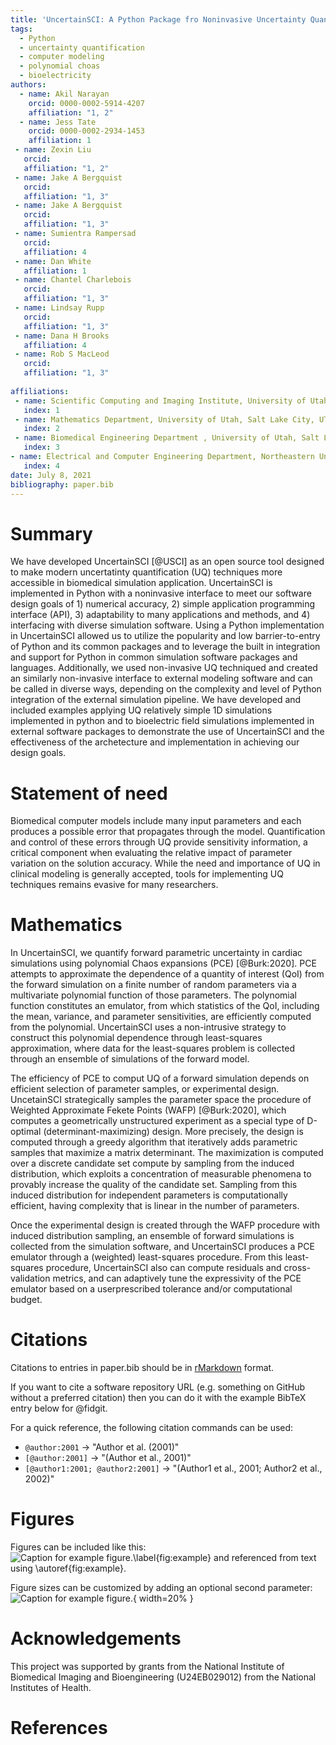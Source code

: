 ```yaml
---
title: 'UncertainSCI: A Python Package fro Noninvasive Uncertainty Quantification of Simulation Pipelines'
tags:
  - Python
  - uncertainty quantification
  - computer modeling
  - polynomial choas
  - bioelectricity
authors:
  - name: Akil Narayan
    orcid: 0000-0002-5914-4207
    affiliation: "1, 2"
  - name: Jess Tate
    orcid: 0000-0002-2934-1453
    affiliation: 1
 - name: Zexin Liu
   orcid: 
   affiliation: "1, 2"
 - name: Jake A Bergquist
   orcid: 
   affiliation: "1, 3" 
 - name: Jake A Bergquist
   orcid: 
   affiliation: "1, 3" 
 - name: Sumientra Rampersad
   orcid: 
   affiliation: 4
 - name: Dan White
   affiliation: 1
 - name: Chantel Charlebois
   orcid: 
   affiliation: "1, 3" 
 - name: Lindsay Rupp
   orcid: 
   affiliation: "1, 3" 
 - name: Dana H Brooks
   affiliation: 4
 - name: Rob S MacLeod
   orcid: 
   affiliation: "1, 3" 
       
affiliations:
 - name: Scientific Computing and Imaging Institute, University of Utah, Salt Lake City, UT, USA
   index: 1
 - name: Mathematics Department, University of Utah, Salt Lake City, UT, USA
   index: 2
 - name: Biomedical Engineering Department , University of Utah, Salt Lake City, UT, USA
   index: 3
- name: Electrical and Computer Engineering Department, Northeastern University, Boston, MA, USA
   index: 4
date: July 8, 2021
bibliography: paper.bib
---
```


# Summary

We have developed UncertainSCI [@USCI] as an open source tool designed to make modern uncertatinty quantification (UQ) techniques more accessible in biomedical simulation application. UncertainSCI is implemented in Python with a noninvasive interface to meet our software design goals of 1) numerical accuracy, 2) simple application programming interface (API), 3) adaptability to many applications and methods, and 4) interfacing with diverse simulation software.  Using a Python implementation in UncertainSCI allowed us to utilize the popularity and low barrier-to-entry of Python and its common packages and to leverage the built in integration and support for Python in common simulation software packages and languages. Additionally, we used non-invasive UQ techniqued and created an similarly non-invasive interface to external modeling software and can be called in diverse ways, depending on the complexity and level of Python integration of the external simulation pipeline. We have developed and included examples applying UQ relatively simple 1D simulations implemented in python and to bioelectric field simulations implemented in external software packages to demonstrate the use of UncertainSCI and the effectiveness of the archetecture and implementation in achieving our design goals.

# Statement of need

Biomedical computer models include many input parameters and each produces a possible error that propagates through the model. Quantification and control of these errors through UQ provide sensitivity information, a critical component when evaluating the relative impact of parameter variation on the solution accuracy. While the need and importance of UQ in clinical modeling is generally accepted, tools for implementing UQ techniques remains evasive for many researchers.


# Mathematics

In UncertainSCI, we quantify forward parametric uncertainty in cardiac simulations using polynomial Chaos expansions (PCE) [@Burk:2020]. PCE attempts to approximate the dependence of a quantity of interest (QoI) from the forward simulation on a finite number of random parameters via a multivariate polynomial function of those parameters. The polynomial function constitutes an emulator, from which statistics of the QoI, including the mean, variance, and parameter sensitivities, are efficiently computed from the polynomial. UncertainSCI uses  a non-intrusive strategy to construct this polynomial dependence through least-squares approximation, where data for the least-squares problem is collected through an ensemble of simulations of the forward model. 

The efficiency of PCE to comput UQ of a forward simulation depends on efficient selection of parameter samples, or experimental design.  UncetainSCI strategically samples the parameter space  the procedure of Weighted Approximate Fekete Points (WAFP) [@Burk:2020], which computes a geometrically unstructured experiment as a special type of D-optimal (determinant-maximizing) design.  More precisely, the design is computed through a greedy algorithm that iteratively adds parametric samples that maximize a matrix determinant.  The maximization is computed over a discrete candidate set compute by sampling from the induced distribution, which exploits a concentration of measurable phenomena to provably increase the quality of the candidate set.  Sampling from this induced distribution for independent parameters is computationally efficient, having complexity that is linear in the number of parameters.

Once the experimental design is created through the WAFP procedure with induced distribution sampling, an ensemble of forward simulations is collected from the simulation software, and UncertainSCI produces a PCE emulator through a (weighted) least-squares procedure. From this least-squares procedure, UncertainSCI also can compute residuals and cross-validation metrics, and can adaptively tune the expressivity of the PCE emulator based on a userprescribed tolerance and/or computational budget.

# Citations

Citations to entries in paper.bib should be in
[rMarkdown](http://rmarkdown.rstudio.com/authoring_bibliographies_and_citations.html)
format.

If you want to cite a software repository URL (e.g. something on GitHub without a preferred
citation) then you can do it with the example BibTeX entry below for @fidgit.

For a quick reference, the following citation commands can be used:
- `@author:2001`  ->  "Author et al. (2001)"
- `[@author:2001]` -> "(Author et al., 2001)"
- `[@author1:2001; @author2:2001]` -> "(Author1 et al., 2001; Author2 et al., 2002)"

# Figures

Figures can be included like this:
![Caption for example figure.\label{fig:example}](figure.png)
and referenced from text using \autoref{fig:example}.

Figure sizes can be customized by adding an optional second parameter:
![Caption for example figure.](figure.png){ width=20% }

# Acknowledgements

This project was supported by grants from the National Institute of Biomedical Imaging and Bioengineering (U24EB029012) from the National Institutes of Health.

# References

